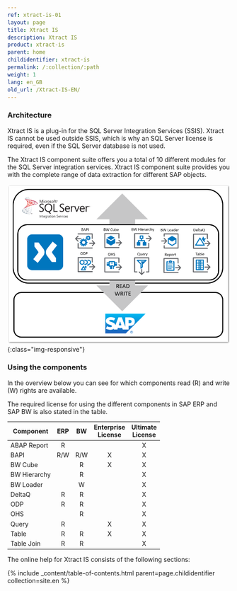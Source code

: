 ```yaml
---
ref: xtract-is-01
layout: page
title: Xtract IS
description: Xtract IS
product: xtract-is
parent: home
childidentifier: xtract-is
permalink: /:collection/:path
weight: 1
lang: en_GB
old_url: /Xtract-IS-EN/
---
```

### Architecture
Xtract IS is a plug-in for the SQL Server Integration Services (SSIS). Xtract IS cannot be used outside SSIS,
which is why an SQL Server license is required, even if the SQL Server database is not used. 

The Xtract IS component suite offers you a total of 10 different modules for the SQL Server integration services.
Xtract IS component suite provides you with the complete range of data extraction for different SAP objects.

![XIS-Architecture](/img/content/xis/architectures_xis_neu.png){:class="img-responsive"}

### Using the components
In the overview below you can see for which components read (R) and write (W) rights are available. 

The required license for using the different components in SAP ERP and SAP BW is also stated in the table.

| Component   | ERP | BW | Enterprise <br> License | Ultimate <br> License |
|-------------|:-----:|:----:|:--------------------:|:------------------:|
| ABAP Report | R   |    |                    | X                |
| BAPI        | R/W | R/W| X                  | X                |
| BW Cube     |     | R  | X                  | X                |
| BW Hierarchy|     | R  |                    | X                |
| BW Loader   |     | W  |                    | X                | 
| DeltaQ      | R   | R  |                    | X                |
| ODP         | R   | R  |                    | X                |
| OHS         |     | R  |                    | X                |
| Query       | R   |    | X                  | X                |
| Table       | R   | R  | X                  | X                |
| Table Join  | R   | R  |                    | X                |


The online help for Xtract IS consists of the following sections:

{% include _content/table-of-contents.html parent=page.childidentifier collection=site.en %}
